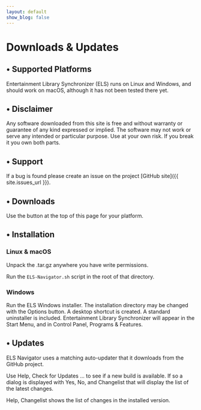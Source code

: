 ```yaml
---
layout: default
show_blog: false
---
```

# Downloads & Updates

## &bull; Supported Platforms

Entertainment Library Synchronizer (ELS) runs on Linux and Windows, and should work on macOS,
although it has not been tested there yet. 

## &bull; Disclaimer

Any software downloaded from this site is free and without warranty or guarantee of any
kind expressed or implied. The software may not work or serve any intended or particular
purpose. Use at your own risk. If you break it you own both parts.

## &bull; Support

If a bug is found please create an issue on the project [GitHub site]({{ site.issues_url }}).

## &bull; Downloads

Use the button at the top of this page for your platform.

## &bull; Installation

### Linux & macOS

Unpack the .tar.gz anywhere you have write permissions.

Run the ``` ELS-Navigator.sh ``` script in the root of that directory.

### Windows

Run the ELS Windows installer. The installation directory may be changed with the Options button.
A desktop shortcut is created. A standard uninstaller is included. Entertainment Library Synchronizer will
appear in the Start Menu, and in Control Panel, Programs & Features.

## &bull; Updates

ELS Navigator uses a matching auto-updater that it downloads from the GitHub project.

Use Help, Check for Updates ... to see if a new build is available. If so a dialog
is displayed with Yes, No, and Changelist that will display the list of the latest changes.

Help, Changelist shows the list of changes in the installed version.
